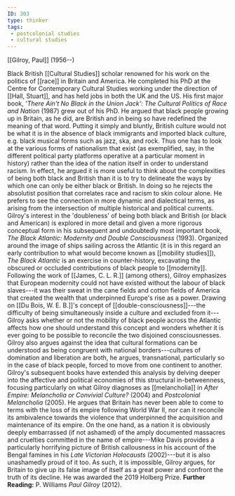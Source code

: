 ```yaml
---
ID: 303
type: thinker
tags: 
 - postcolonial studies
 - cultural studies
---
```


[[Gilroy, Paul]]
 (1956--)

 Black
British [[Cultural Studies]]
scholar renowned for his work on the politics of
[[race]] in Britain and
America. He completed his PhD at the Centre for Contemporary Cultural
Studies working under the direction of [[Hall, Stuart]], and has held jobs in
both the UK and the US. His first major book, *'There Ain't No Black in
the Union Jack': The Cultural Politics of Race and Nation* (1987) grew
out of his PhD. He argued that black people growing up in Britain, as he
did, are British and in being so have redefined the meaning of that
word. Putting it simply and bluntly, British culture would not be what
it is in the absence of black immigrants and imported black culture,
e.g. black musical forms such as jazz, ska, and rock. Thus one has to
look at the various forms of nationalism that exist (as exemplified,
say, in the different political party platforms operative at a
particular moment in history) rather than the idea of the nation itself
in order to understand racism. In effect, he argued it is more useful to
think about the complexities of being both black and British than it is
to try to delineate the ways by which one can only be either black or
British. In doing so he rejects the absolutist position that correlates
race and racism to skin colour alone. He prefers to see the connection
in more dynamic and dialectical terms, as arising from the intersection
of multiple historical and political currents.
Gilroy's interest in the 'doubleness' of being both black and British
(or black and American) is explored in more detail and given a more
rigorous conceptual form in his subsequent and undoubtedly most
important book, *The Black Atlantic: Modernity and Double Consciousness*
(1993). Organized around the image of ships sailing across the Atlantic
(it is in this regard an early contribution to what would become known
as [[mobility studies]]),
*The Black Atlantic* is an exercise in counter-history, excavating the
obscured or occluded contributions of black people to
[[modernity]]. Following the
work of [[James, C. L. R.]]
(among others), Gilroy emphasizes that European modernity could not have
existed without the labour of black slaves---it was their sweat in the
cane fields and cotton fields of America that created the wealth that
underpinned Europe's rise as a power. Drawing on [[Du Bois, W. E. B.]]'s concept of [[double-consciousness]]---the
difficulty of being simultaneously inside a culture and excluded from
it---Gilroy asks whether or not the mobility of black people across the
Atlantic affects how one should understand this concept and wonders
whether it is ever going to be possible to reconcile the two disjoined
consciousnesses. Gilroy also argues against the idea that cultural
formations can be understood as being congruent with national
borders---cultures of domination and liberation are both, he argues,
transnational, particularly so in the case of black people, forced to
move from one continent to another.
Gilroy's subsequent books have extended this analysis by delving deeper
into the affective and political economies of this structural
in-betweenness, focusing particularly on what Gilroy diagnoses as
[[melancholia]] in *After Empire: Melancholia or Convivial Culture?* (2004) and *Postcolonial Melancholia* (2005). He argues that Britain has never been able to come
to terms with the loss of its empire following World War II, nor can it
reconcile its ambivalence towards the violence that underpinned the
acquisition and maintenance of its empire. On the one hand, as a nation
it is obviously deeply embarrassed (if not ashamed) of the amply
documented massacres and cruelties committed in the name of
empire---Mike Davis provides a particularly horrifying picture of
British callousness in his account of the Bengal famines in his *Late Victorian Holocausts* (2002)---but it is also unashamedly proud of it
too. As such, it is impossible, Gilroy argues, for Britain to give up
its false image of itself as a great power and confront the truth of its
decline. He was awarded the 2019 Holberg Prize.
**Further Reading:** P. Williams *Paul Gilroy* (2012).
